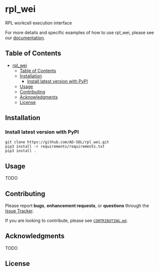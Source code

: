 # rpl_wei

<!-- TODO: Add badges -->
<!-- [![PyPI version](https://badge.fury.io/py/mdlearn.svg)](https://badge.fury.io/py/mdlearn) -->
<!-- [![Documentation Status](https://readthedocs.org/projects/mdlearn/badge/?version=latest)](https://mdlearn.readthedocs.io/en/latest/?badge=latest) -->

RPL workcell execution interface

For more details and specific examples of how to use rpl_wei, please see our [documentation](https://readthedocs.org/).

## Table of Contents
- [rpl_wei](#rpl_wei)
  - [Table of Contents](#table-of-contents)
  - [Installation](#installation)
    - [Install latest version with PyPI](#install-latest-version-with-pypi)
  - [Usage](#usage)
  - [Contributing](#contributing)
  - [Acknowledgments](#acknowledgments)
  - [License](#license)

## Installation

### Install latest version with PyPI 

```
git clone https://github.com/AD-SDL/rpl_wei.git
pip3 install -r requirements/requirements.txt
pip3 install .
``` 

## Usage

TODO

## Contributing

Please report **bugs**, **enhancement requests**, or **questions** through the [Issue Tracker](https://github.com/AD-SDL/rpl_wei/issues).

If you are looking to contribute, please see [`CONTRIBUTING.md`](https://github.com/AD-SDL/rpl_wei/blob/main/CONTRIBUTING.md).


## Acknowledgments

TODO

## License

<!-- rpl_wei has a TODO license, as seen in the [LICENSE](https://github.com/ramanathanlab/mdlearn/blob/main/LICENSE) file. -->
